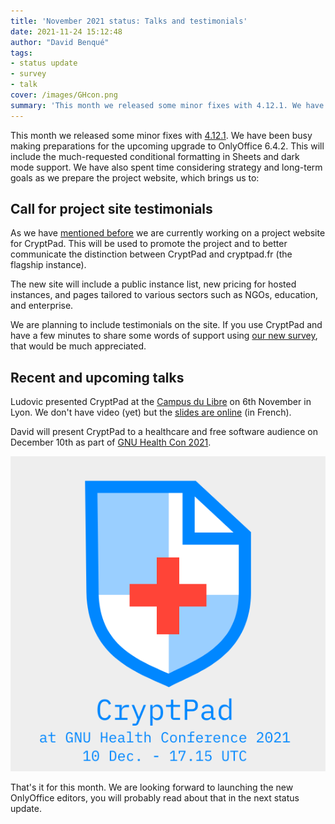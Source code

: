 ```yaml
---
title: 'November 2021 status: Talks and testimonials'
date: 2021-11-24 15:12:48
author: "David Benqué"
tags:
- status update
- survey
- talk
cover: /images/GHcon.png
summary: 'This month we released some minor fixes with 4.12.1. We have been busy making preparations for the upcoming upgrade to OnlyOffice 6.4.2.'
---
```


This month we released some minor fixes with [4.12.1](https://github.com/xwiki-labs/cryptpad/releases/tag/4.12.1). We have been busy making preparations for the upcoming upgrade to OnlyOffice 6.4.2. This will include the much-requested conditional formatting in Sheets and dark mode support. We have also spent time considering strategy and long-term goals as we prepare the project website, which brings us to:

## Call for project site testimonials

As we have [mentioned before](https://blog.cryptpad.org/2021/09/15/Relocating-our-blog/) we are currently working on a project website for CryptPad. This will be used to promote the project and to better communicate the distinction between CryptPad and cryptpad.fr (the flagship instance).

The new site will include a public instance list, new pricing for hosted instances, and pages tailored to various sectors such as NGOs, education, and enterprise.

We are planning to include testimonials on the site. If you use CryptPad and have a few minutes to share some words of support using [our new survey](https://cryptpad.fr/form/#/2/form/view/1NDX7MEkhzNz1FCrcjCxmvjgIj24QjWNncZygR60Ch8/), that would be much appreciated.

## Recent and upcoming talks

Ludovic presented CryptPad at the [Campus du Libre](https://www.campus-du-libre.org/prog.php) on 6th November in Lyon. We don't have video (yet) but the [slides are online](https://www.campus-du-libre.org/2021/Supports/CampusDuLibre2021-CryptPad.pdf) (in French).

David will present CryptPad to a healthcare and free software audience on December 10th as part of [GNU Health Con 2021](https://www.gnuhealthcon.org/2021/).


![Promotion image for CryptPad at GNU Health Con 2012](/images/GHcon.png)


That's it for this month. We are looking forward to launching the new OnlyOffice editors, you will probably read about that in the next status update.
